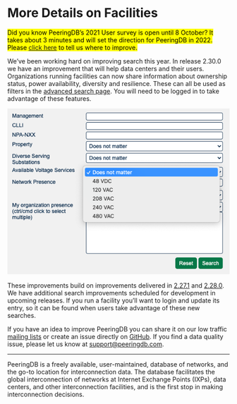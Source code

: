 # More Details on Facilities

<mark>Did you know PeeringDB’s 2021 User survey is open until 8 October? It takes about 3 minutes and will set the direction for PeeringDB in 2022. Please [click here](https://surveyhero.com/c/peeringdb2021usersurvey) to tell us where to improve.</mark>

We’ve been working hard on improving search this year. In release 2.30.0 we have an improvement that will help data centers and their users. Organizations running facilities can now share information about ownership status, power availability, diversity and resilience. These can all be used as filters in the [advanced search page](https://www.peeringdb.com/advanced_search). You will need to be logged in to take advantage of these features.

![Power Categories for Facilities](images/facilities-power-search.png)

These improvements build on improvements delivered in [2.27.1](/release_notes/#release-2271) and [2.28.0](/release_notes/#release-2280). We have additional search improvements scheduled for development in upcoming releases. If you run a facility you’ll want to login and update its entry, so it can be found when users take advantage of these new searches.

If you have an idea to improve PeeringDB you can share it on our low traffic [mailing lists](https://docs.peeringdb.com/#mailing-lists) or create an issue directly on [GitHub](https://github.com/peeringdb/peeringdb/issues). If you find a data quality issue, please let us know at [support@peeringdb.com](mailto:support@peeringdb.com).

--- 

PeeringDB is a freely available, user-maintained, database of networks, and the go-to location for interconnection data. The database facilitates the global interconnection of networks at Internet Exchange Points (IXPs), data centers, and other interconnection facilities, and is the first stop in making interconnection decisions.
